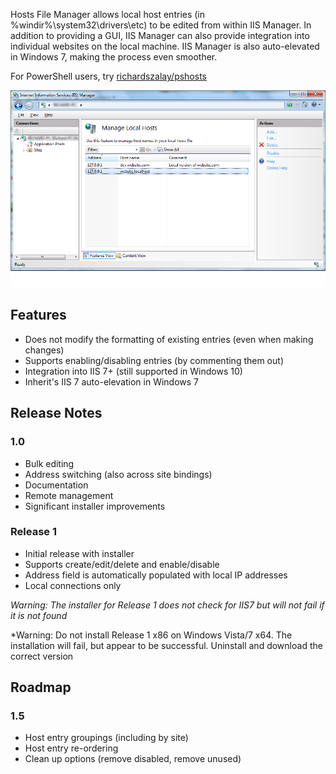 Hosts File Manager allows local host entries (in %windir%\system32\drivers\etc) to be edited from within IIS Manager. In addition to providing a GUI, IIS Manager can also provide integration into individual websites on the local machine. IIS Manager is also auto-elevated in Windows 7, making the process even smoother.

For PowerShell users, try [richardszalay/pshosts](https://github.com/richardszalay/pshosts)

![IIS Hosts](docs/Home_iishostsfile-r1.png?raw=true)

## Features

* Does not modify the formatting of existing entries (even when making changes)
* Supports enabling/disabling entries (by commenting them out)
* Integration into IIS 7+ (still supported in Windows 10)
* Inherit's IIS 7 auto-elevation in Windows 7

## Release Notes

### 1.0

* Bulk editing
* Address switching (also across site bindings)
* Documentation
* Remote management
* Significant installer improvements

### Release 1

* Initial release with installer
* Supports create/edit/delete and enable/disable
* Address field is automatically populated with local IP addresses
* Local connections only

*Warning: The installer for Release 1 does not check for IIS7 but will not fail if it is not found*

*Warning: Do not install Release 1 x86 on Windows Vista/7 x64. The installation will fail, but appear to be successful. Uninstall and download the correct version

## Roadmap

### 1.5

* Host entry groupings (including by site)
* Host entry re-ordering
* Clean up options (remove disabled, remove unused)
